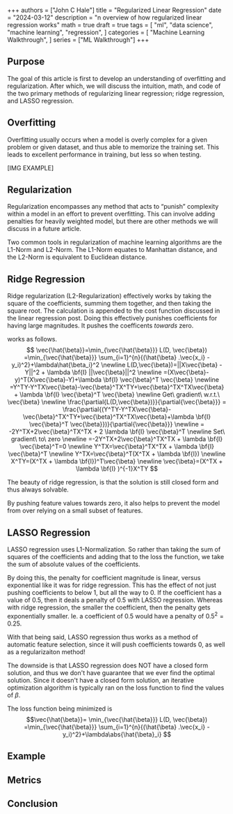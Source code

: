 +++
authors = ["John C Hale"]
title = "Regularized Linear Regression"
date = "2024-03-12"
description = "n overview of how regularized linear regression works"
math = true
draft = true
tags = [
"ml",
"data science",
"machine learning",
"regression",
]
categories = [
"Machine Learning Walkthrough",
]
series = ["ML Walkthrough"]
+++

## Purpose
The goal of this article is first to develop an understanding of overfitting 
and regularization. After which, we will discuss the intuition, math, and code 
of the two primary methods of regularizing linear regression; ridge regression, 
and LASSO regression.

## Overfitting
Overfitting usually occurs when a model is overly complex for a given problem 
or given dataset, and thus able to memorize the training set. This leads to 
excellent performance in training, but less so when testing.

[IMG EXAMPLE]




## Regularization
Regularization encompasses any method that acts to “punish” complexity within a
model in an effort to prevent overfitting. This can involve adding penalties for 
heavily weighted model, but there are other methods we will discuss in a future
article.

Two common tools in regularization of machine learning algorithms are the L1-Norm
and L2-Norm. The L1-Norm equates to Manhattan distance, and the L2-Norm is 
equivalent to Euclidean distance. 

## Ridge Regression
Ridge regularization (L2-Regularization) effectively works by taking the square
of the coefficients, summing them together, and then taking the square
root. The calculation is appended to the cost function discussed in the linear 
regression post. Doing this effectively punishes coefficients for having large 
magnitudes. It pushes the coefficents *towards* zero.

works as follows.
$$
\vec{\hat{\beta}}=\min_{\vec{\hat{\beta}}} L(D, \vec{\beta}) =\min_{\vec{\hat{\beta}}} \sum_{i=1}^{n}{(\hat{\beta} .\vec{x_i} - y_i)^2}+\lambda\hat{\beta_i}^2
\newline
L(D,\vec{\beta})=||X\vec{\beta} - Y||^2 + \lambda \bf{I} ||\vec{\beta}||^2
\newline
=(X\vec{\beta}-y)^T(X\vec{\beta}-Y)+\lambda \bf{I} \vec{\beta}^T \vec{\beta}
\newline
=Y^TY-Y^TX\vec{\beta}-\vec{\beta}^TX^TY+\vec{\beta}^TX^TX\vec{\beta} + \lambda \bf{I} \vec{\beta}^T \vec{\beta}
\newline
Get\ gradient\ w.r.t.\ \vec{\beta}
\newline
\frac{\partial{L(D,\vec{\beta})}}{\partial{\vec{\beta}}} = \frac{\partial{(Y^TY-Y^TX\vec{\beta}-\vec{\beta}^TX^TY+\vec{\beta}^TX^TX\vec{\beta}+\lambda \bf{I} \vec{\beta}^T \vec{\beta}})}{\partial{\vec{\beta}}}
\newline
= -2Y^TX+2\vec{\beta}^TX^TX + 2 \lambda \bf{I} \vec{\beta}^T
\newline    
Set\ gradient\ to\ zero
\newline
=-2Y^TX+2\vec{\beta}^TX^TX + \lambda \bf{I} \vec{\beta}^T=0
\newline
Y^TX=\vec{\beta}^TX^TX + \lambda \bf{I} \vec{\beta}^T
\newline
Y^TX=\vec{\beta}^T(X^TX + \lambda \bf{I})
\newline
X^TY=(X^TX + \lambda \bf{I})^T\vec{\beta}
\newline
\vec{\beta}=(X^TX + \lambda \bf{I} )^{-1}X^TY
$$

The beauty of ridge regression, is that the solution is still closed form and thus 
always solvable.

By pushing feature values towards zero, it also helps to prevent the model from
over relying on a small subset of features.
## LASSO Regression
LASSO regression uses L1-Normalization. So rather than taking the sum of squares of
the coefficients and adding that to the loss the function, we take the sum of absolute
values of the coefficients.

By doing this, the penalty for coefficient magnitude is linear, versus exponential
like it was for ridge regression. This has the effect of not just pushing coefficients
to below 1, but all the way to 0. If the coefficient has a value of 0.5, then it deals
a penalty of 0.5 with LASSO regression. Whereas with ridge regression, the smaller the coefficient,
then the penalty gets exponentially smaller. Ie. a coefficient of 0.5 would have a penalty
of $0.5^2 = 0.25$. 

With that being said, LASSO regression thus works as a method of automatic feature selection,
since it will push coefficients towards 0, as well as a regularizaiton method!

The downside is that LASSO regression does NOT have a closed form solution, and thus we
don't have guarantee that we ever find the optimal solution. Since it doesn't have a closed
form solution, an iterative optimization algorithm is typically ran on the loss function
to find the values of $\beta$.

The loss function being minimized is
$$\vec{\hat{\beta}}=
\min_{\vec{\hat{\beta}}} L(D, \vec{\beta}) =\min_{\vec{\hat{\beta}}}
\sum_{i=1}^{n}{(\hat{\beta} .\vec{x_i} - y_i)^2}+\lambda\abs{\hat{\beta}_i}
$$

## Example

## Metrics

## Conclusion

